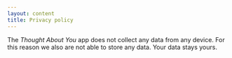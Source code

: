 ```yaml
---
layout: content
title: Privacy policy
---
```


The *Thought About You* app does not collect any data from any device. For this reason we also are not able to store any data. Your data stays yours.
